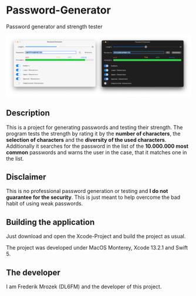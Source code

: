 # Password-Generator
Password generator and strength tester

![image](Screenshots/PasswordGenerator_Screenshots.png)

## Description

This is a project for generating passwords and testing their strength. The program tests the strength by rating it by the **number of characters**, the **selection of characters** and the **diversity of the used characters**. Additionally it searches for the password in the list of the **10.000.000 most common** passwords and warns the user in the case, that it matches one in the list.

## Disclaimer

This is no professional password generation or testing and **I do not guarantee for the security**. This is just meant to help overcome the bad habit of using weak passwords.

## Building the application

Just download and open the Xcode-Project and build the project as usual.

The project was developed under MacOS Monterey, Xcode 13.2.1 and Swift 5.

## The developer

I am Frederik Mrozek (DL6FM) and the developer of this project.
